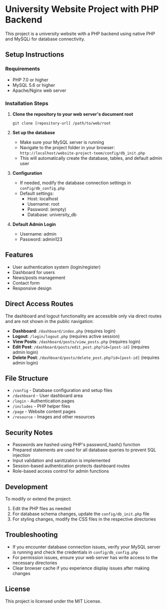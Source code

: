 # University Website Project with PHP Backend

This project is a university website with a PHP backend using native PHP and MySQLi for database connectivity.

## Setup Instructions

### Requirements
- PHP 7.0 or higher
- MySQL 5.6 or higher
- Apache/Nginx web server

### Installation Steps

1. **Clone the repository to your web server's document root**
   ```
   git clone [repository-url] /path/to/web/root
   ```

2. **Set up the database**
   - Make sure your MySQL server is running
   - Navigate to the project folder in your browser: `http://localhost/website-project-teem/config/db_init.php`
   - This will automatically create the database, tables, and default admin user

3. **Configuration**
   - If needed, modify the database connection settings in `config/db_config.php`
   - Default settings:
     - Host: localhost
     - Username: root
     - Password: (empty)
     - Database: university_db

4. **Default Admin Login**
   - Username: admin
   - Password: admin123

## Features

- User authentication system (login/register)
- Dashboard for users
- News/posts management
- Contact form
- Responsive design

## Direct Access Routes

The dashboard and logout functionality are accessible only via direct routes and are not shown in the public navigation:

- **Dashboard**: `/dashboard/index.php` (requires login)
- **Logout**: `/login/logout.php` (requires active session)
- **View Posts**: `/dashboard/posts/view_posts.php` (requires login)
- **Edit Post**: `/dashboard/posts/edit_post.php?id=[post-id]` (requires admin login)
- **Delete Post**: `/dashboard/posts/delete_post.php?id=[post-id]` (requires admin login)

## File Structure

- `/config` - Database configuration and setup files
- `/dashboard` - User dashboard area
- `/login` - Authentication pages
- `/includes` - PHP helper files
- `/page` - Website content pages
- `/resource` - Images and other resources

## Security Notes

- Passwords are hashed using PHP's password_hash() function
- Prepared statements are used for all database queries to prevent SQL injection
- Input validation and sanitization is implemented
- Session-based authentication protects dashboard routes
- Role-based access control for admin functions

## Development

To modify or extend the project:

1. Edit the PHP files as needed
2. For database schema changes, update the `config/db_init.php` file
3. For styling changes, modify the CSS files in the respective directories

## Troubleshooting

- If you encounter database connection issues, verify your MySQL server is running and check the credentials in `config/db_config.php`
- For permission issues, ensure your web server has write access to the necessary directories
- Clear browser cache if you experience display issues after making changes

## License

This project is licensed under the MIT License. 